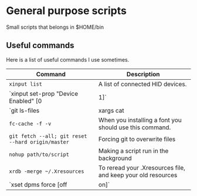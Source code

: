 # General purpose scripts

Small scripts that belongs in $HOME/bin

## Useful commands

Here is a list of useful commands I use sometimes.

| Command				           | Description
| -------					   | -----------
| `xinput list` 				   | A list of connected HID devices.
| `xinput set-prop <nr> "Device Enabled" [0|1]`    | Disable or enable a device
| `git ls-files | xargs cat | wc -l`		   | Count rows in a git repository
| `fc-cache -f -v`				   | When you installing a font you should use this command. 
| `git fetch --all; git reset --hard origin/master`| Forcing git to overwrite files
| `nohup path/to/script`			   | Making a script run in the background
| `xrdb -merge ~/.Xresources`			   | To reread your .Xresources file, and keep your old resources
| `xset dpms force [off|on]`			   | To turn off or on the monitor
